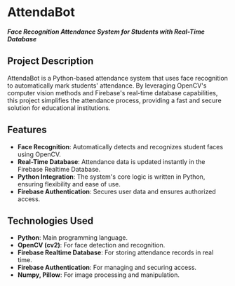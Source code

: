 # AttendaBot

**_Face Recognition Attendance System for Students with Real-Time Database_**

## Project Description

AttendaBot is a Python-based attendance system that uses face recognition to automatically mark students' attendance. By leveraging OpenCV's computer vision methods and Firebase's real-time database capabilities, this project simplifies the attendance process, providing a fast and secure solution for educational institutions.

## Features

- **Face Recognition**: Automatically detects and recognizes student faces using OpenCV.
- **Real-Time Database**: Attendance data is updated instantly in the Firebase Realtime Database.
- **Python Integration**: The system's core logic is written in Python, ensuring flexibility and ease of use.
- **Firebase Authentication**: Secures user data and ensures authorized access.

## Technologies Used

- **Python**: Main programming language.
- **OpenCV (cv2)**: For face detection and recognition.
- **Firebase Realtime Database**: For storing attendance records in real time.
- **Firebase Authentication**: For managing and securing access.
- **Numpy, Pillow**: For image processing and manipulation.
